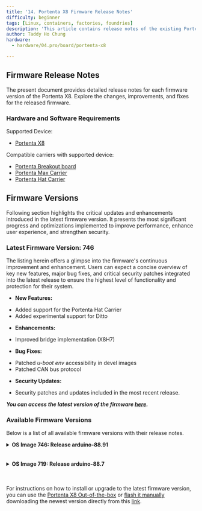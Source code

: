 ```yaml
---
title: '14. Portenta X8 Firmware Release Notes'
difficulty: beginner
tags: [Linux, containers, factories, foundries]
description: 'This article contains release notes of the existing Portenta X8 firmwares.'
author: Taddy Ho Chung
hardware:
  - hardware/04.pro/board/portenta-x8

---
```


## Firmware Release Notes

The present document provides detailed release notes for each firmware version of the Portenta X8. Explore the changes, improvements, and fixes for the released firmware.

### Hardware and Software Requirements

Supported Device:

- [Portenta X8](https://store.arduino.cc/portenta-x8)

Compatible carriers with supported device:

- [Portenta Breakout board](https://store.arduino.cc/portenta-breakout)
- [Portenta Max Carrier](http://store.arduino.cc/portenta-max-carrier)
- [Portenta Hat Carrier](https://store.arduino.cc/products/portenta-hat-carrier)

## Firmware Versions

Following section highlights the critical updates and enhancements introduced in the latest firmware version. It presents the most significant progress and optimizations implemented to improve performance, enhance user experience, and strengthen security.

### Latest Firmware Version: __746__

The listing herein offers a glimpse into the firmware's continuous improvement and enhancement. Users can expect a concise overview of key new features, major bug fixes, and critical security patches integrated into the latest release to ensure the highest level of functionality and protection for their system.

* **New Features:**
- Added support for the Portenta Hat Carrier
- Added experimental support for Ditto

* **Enhancements:**
- Improved bridge implementation (X8H7)

* **Bug Fixes:**
- Patched _u-boot env_ accessibility in devel images
- Patched CAN bus protocol

* **Security Updates:**
- Security patches and updates included in the most recent release.

***__You can access the latest version of the firmware [here](https://downloads.arduino.cc/portentax8image/image-latest.tar.gz).__***

### Available Firmware Versions

Below is a list of all available firmware versions with their release notes.

<details>
  <summary><strong>OS Image 746: Release arduino-88.91</strong></summary>

  #### New Features
  - Added the Portenta HAT Carrier support
  - Added experimental support for Ditto

  #### Enhancements
  - Improved bridge implementation (X8H7)

  #### Bug Fixes
  - _u-boot env_ accessible in devel images
  - Patches for CAN bus protocol

  #### Security Updates
  - Security patches and updates to enhance protection.

  #### Additional Notes
  - Based on [LmP v88](https://foundries.io/products/releases/88/). It is based on the Yocto manifest. For docker-compose apps, check out [here](https://github.com/arduino/portenta-containers/tree/release).

</details>
<br></br>

<details>
  <summary><strong>OS Image 719: Release arduino-88.7</strong></summary>

  #### New Features
  - Added PWM fan support
  - Added Pika Spark support
  - Experimental support for RPi v3.0 (imx708) (V4L2, I2C)
  - Support bayer bggr 10-bit in bsp, courtesy of NXP (Weiping Liu) (V4L2, GSTREAMER)

  #### Enhancements
  - Improved RPi v1.3 (ov5647_mipi) and reaching 30fps (V4L2, I2C)
  - Improved RPi v2.1 (imx219) (V4L2, I2C)

  #### Bug Fixes
  - Patches CAN bus TX issues

  #### Additional Notes
  - Based on [LmP v88](https://foundries.io/products/releases/88/). This is based on the Yocto manifest. For docker-compose apps, check out [here](https://github.com/arduino/portenta-containers/tree/release).

</details>
<br></br>

For instructions on how to install or upgrade to the latest firmware version, you can use the [Portenta X8 Out-of-the-box](https://docs.arduino.cc/tutorials/portenta-x8/user-manual#out-of-the-box-experience) or [flash it manually](https://docs.arduino.cc/tutorials/portenta-x8/user-manual#update-using-uuu-tool) downloading the newest version directly from this [link](https://downloads.arduino.cc/portentax8image/image-latest.tar.gz).
